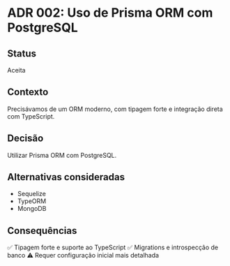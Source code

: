 # ADR 002: Uso de Prisma ORM com PostgreSQL

## Status
Aceita

## Contexto
Precisávamos de um ORM moderno, com tipagem forte e integração direta com TypeScript.

## Decisão
Utilizar Prisma ORM com PostgreSQL.

## Alternativas consideradas
- Sequelize
- TypeORM
- MongoDB

## Consequências
✅ Tipagem forte e suporte ao TypeScript
✅ Migrations e introspecção de banco
⚠️ Requer configuração inicial mais detalhada
